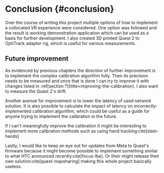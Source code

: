# Conclusion {#conclusion}

Over the course of writing this project multiple options of how to implement a collocated VR experience were considered. One option was followed and the result is working demonstration application which can be used as a basis for further development. I also created 3D printed Quest 2 to OptiTrack adapter rig, which is useful for various measurements.

## Future improvement

As evidenced by previous chapters the direction of further improvement is to implement the complex calibration algorithm fully. Then its precision needs to be measured and once that is done I can try to improve it with changes listed in :ref[section ?]{title=improving-the-calibration}. I also want to measure the Quest 2's drift.

Another avenue for improvement is to lower the latency of used network solution. It is also possible to calculate the impact of latency on incorrectly-implemented calibration algorithm, which could be useful as a guide for anyone trying to implement the calibration in the future.

If I can't meaningfully improve the calibration it might be interesting to implement more calibration methods such as using hand tracking:cite[slam-hands]

Lastly, I would like to keep an eye out for updates from Meta to Quest's firmware because it might become possible to implement something similar to what HTC announced recently:cite[focus-lbe]. Or their might release their own solution:cite[quest-mapsharing] making this whole project basically useless.
